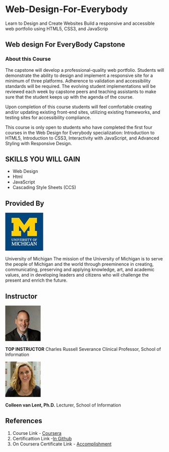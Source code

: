 # Web-Design-For-Everybody
 Learn to Design and Create Websites Build a responsive and accessible web portfolio using HTML5, CSS3, and JavaScrip


## Web design For EveryBody Capstone
### About this Course
 
The capstone will develop a professional-quality web portfolio.  Students will demonstrate the ability to design and implement a responsive site for a minimum of three platforms.  Adherence to validation and accessibility standards will be required. The evolving student implementations will be reviewed each week by capstone peers and teaching assistants to make sure that the student keeps up with the agenda of the course. 

Upon completion of this course students will feel comfortable creating and/or updating existing front-end sites, utilizing existing frameworks, and testing sites for accessibility compliance.

This course is only open to students who have completed the first four courses in the Web Design for Everybody specialization: Introduction to HTML5, Introduction to CSS3, Interactivity with JavaScript, and Advanced Styling with Responsive Design.

## SKILLS YOU WILL GAIN
* Web Design
* Html
* JavaScript
* Cascading Style Sheets (CCS)


## Provided By
![University of Michigan logo](https://github.com/Ashleshk/Web-Design-For-Everybody/blob/master/michiganlogo.jpg)

University of Michigan
The mission of the University of Michigan is to serve the people of Michigan and the world through preeminence in creating, communicating, preserving and applying knowledge, art, and academic values, and in developing leaders and citizens who will challenge the present and enrich the future.

## Instructor
![Charles Russell Severance](https://github.com/Ashleshk/Web-Design-For-Everybody/blob/master/Charles-Severance.jpeg)


**TOP INSTRUCTOR**
Charles Russell Severance
Clinical Professor,
School of Information

![Colleen van Lent](https://github.com/Ashleshk/Web-Design-For-Everybody/blob/master/van_lent_colleen.jpg)

**Colleen van Lent, Ph.D.**
Lecturer, School of Information



## References 
1. Course Link - [Coursera](https://www.coursera.org/learn/responsivedesign)
2. Certificattion Link -[In Github](https://github.com/Ashleshk/Web-Design-For-Everybody/blob/master/Web%20Design%20for%20EveryBody%20Capstone.pdf)
3. On Coursera Certificate Link - [Accomplishment](https://coursera.org/share/b8ff685f6a095c657f74052c8da28a57)